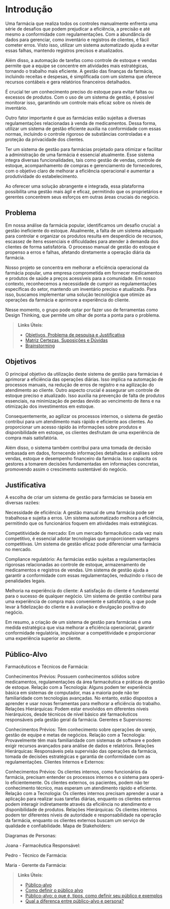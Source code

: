 # Introdução

Uma farmácia que realiza todos os controles manualmente enfrenta uma série de desafios que podem prejudicar a eficiência, a precisão e até mesmo a conformidade com regulamentações. Com a abundância de dados para gerenciar, como inventário e registros de clientes, é fácil cometer erros. Visto isso, utilizar um sistema automatizado ajuda a evitar essas falhas, mantendo registros precisos e atualizados.

Além disso, a automação de tarefas como controle de estoque e vendas permite que a equipe se concentre em atividades mais estratégicas, tornando o trabalho mais eficiente. A gestão das finanças da farmácia, incluindo receitas e despesas, é simplificada com um sistema que oferece recursos contábeis e gera relatórios financeiros detalhados.

É crucial ter um conhecimento preciso do estoque para evitar faltas ou excessos de produtos. Com o uso de um sistema de gestão, é possível monitorar isso, garantindo um controle mais eficaz sobre os níveis de inventário.

Outro fator importante é que as farmácias estão sujeitas a diversas regulamentações relacionadas à venda de medicamentos. Dessa forma, utilizar um sistema de gestão eficiente auxilia na conformidade com essas normas, incluindo o controle rigoroso de substâncias controladas e a proteção da privacidade dos clientes.

Ter um sistema de gestão para farmácias projetado para otimizar e facilitar a administração de uma farmácia é essencial atualmente. Esse sistema integra diversas funcionalidades, tais como gestão de vendas, controle de estoque, acompanhamento de compras e gerenciamento de fornecedores, com o objetivo claro de melhorar a eficiência operacional e aumentar a produtividade do estabelecimento.

Ao oferecer uma solução abrangente e integrada, essa plataforma possibilita uma gestão mais ágil e eficaz, permitindo que os proprietários e gerentes concentrem seus esforços em outras áreas cruciais do negócio.

## Problema

Em nossa análise da farmácia popular, identificamos um desafio crucial: a gestão ineficiente do estoque. Atualmente, a falta de um sistema adequado para controlar e organizar os produtos resulta em desperdício de recursos, escassez de itens essenciais e dificuldades para atender à demanda dos clientes de forma satisfatória. O processo manual de gestão do estoque é propenso a erros e falhas, afetando diretamente a operação diária da farmácia.

Nosso projeto se concentra em melhorar a eficiência operacional da farmácia popular, uma empresa comprometida em fornecer medicamentos e produtos de saúde a preços acessíveis para a comunidade. Em nosso contexto, reconhecemos a necessidade de cumprir as regulamentações específicas do setor, mantendo um inventário preciso e atualizado. Para isso, buscamos implementar uma solução tecnológica que otimize as operações da farmácia e aprimore a experiência do cliente.

Nesse momento, o grupo pode optar por fazer uso  de ferramentas como Design Thinking, que permite um olhar de ponta a ponta para o problema.

> **Links Úteis**:
> - [Objetivos, Problema de pesquisa e Justificativa](https://medium.com/@versioparole/objetivos-problema-de-pesquisa-e-justificativa-c98c8233b9c3)
> - [Matriz Certezas, Suposições e Dúvidas](https://medium.com/educa%C3%A7%C3%A3o-fora-da-caixa/matriz-certezas-suposi%C3%A7%C3%B5es-e-d%C3%BAvidas-fa2263633655)
> - [Brainstorming](https://www.euax.com.br/2018/09/brainstorming/)

## Objetivos

O principal objetivo da utilização deste sistema de gestão para farmácias é aprimorar a eficiência das operações diárias. Isso implica na automação de processos manuais, na redução de erros de registro e na agilização do atendimento ao cliente. Outro aspecto crucial é assegurar um controle de estoque preciso e atualizado. Isso auxilia na prevenção de falta de produtos essenciais, na minimização de perdas devido ao vencimento de itens e na otimização dos investimentos em estoque.

Consequentemente, ao agilizar os processos internos, o sistema de gestão contribui para um atendimento mais rápido e eficiente aos clientes. Ao proporcionar um acesso rápido às informações sobre produtos e disponibilidade em estoque, os clientes desfrutam de uma experiência de compra mais satisfatória.

Além disso, o sistema também contribui para uma tomada de decisão embasada em dados, fornecendo informações detalhadas e análises sobre vendas, estoque e desempenho financeiro da farmácia. Isso capacita os gestores a tomarem decisões fundamentadas em informações concretas, promovendo assim o crescimento sustentável do negócio.

## Justificativa

A escolha de criar um sistema de gestão para farmácias se baseia em diversas razões:

Necessidade de eficiência: A gestão manual de uma farmácia pode ser trabalhosa e sujeita a erros. Um sistema automatizado melhora a eficiência, permitindo que os funcionários foquem em atividades mais estratégicas.

Competitividade de mercado: Em um mercado farmacêutico cada vez mais competitivo, é essencial adotar tecnologias que proporcionem vantagens competitivas. Um sistema de gestão eficaz pode diferenciar uma farmácia no mercado.

Compliance regulatório: As farmácias estão sujeitas a regulamentações rigorosas relacionadas ao controle de estoque, armazenamento de medicamentos e registros de vendas. Um sistema de gestão ajuda a garantir a conformidade com essas regulamentações, reduzindo o risco de penalidades legais.

Melhoria na experiência do cliente: A satisfação do cliente é fundamental para o sucesso de qualquer negócio. Um sistema de gestão contribui para uma experiência de compra mais conveniente e satisfatória, o que pode levar à fidelização do cliente e à avaliação e divulgação positiva do negócio.

Em resumo, a criação de um sistema de gestão para farmácias é uma medida estratégica que visa melhorar a eficiência operacional, garantir conformidade regulatória, impulsionar a competitividade e proporcionar uma experiência superior ao cliente.

## Público-Alvo

Farmacêuticos e Técnicos de Farmácia:

Conhecimentos Prévios: Possuem conhecimentos sólidos sobre medicamentos, regulamentações da área farmacêutica e práticas de gestão de estoque.
Relação com a Tecnologia: Alguns podem ter experiência básica em sistemas de computador, mas a maioria pode não ter familiaridade com tecnologias avançadas. No entanto, estão dispostos a aprender e usar novas ferramentas para melhorar a eficiência do trabalho.
Relações Hierárquicas: Podem estar envolvidos em diferentes níveis hierárquicos, desde técnicos de nível básico até farmacêuticos responsáveis pela gestão geral da farmácia.
Gerentes e Supervisores:

Conhecimentos Prévios: Têm conhecimento sobre operações de varejo, gestão de equipe e metas de negócios.
Relação com a Tecnologia: Provavelmente têm mais familiaridade com sistemas de software e podem exigir recursos avançados para análise de dados e relatórios.
Relações Hierárquicas: Responsáveis pela supervisão das operações da farmácia, tomada de decisões estratégicas e garantia de conformidade com as regulamentações.
Clientes Internos e Externos:

Conhecimentos Prévios: Os clientes internos, como funcionários da farmácia, precisam entender os processos internos e o sistema para operá-lo eficientemente. Os clientes externos, os pacientes, podem não ter conhecimento técnico, mas esperam um atendimento rápido e eficiente.
Relação com a Tecnologia: Os clientes internos precisam aprender a usar a aplicação para realizar suas tarefas diárias, enquanto os clientes externos podem interagir indiretamente através da eficiência no atendimento e disponibilidade de produtos.
Relações Hierárquicas: Os clientes internos podem ter diferentes níveis de autoridade e responsabilidade na operação da farmácia, enquanto os clientes externos buscam um serviço de qualidade e confiabilidade.
Mapa de Stakeholders:

Diagramas de Personas:

Joana - Farmacêutica Responsável:

Pedro - Técnico de Farmácia:

Maria - Gerente da Farmácia:

> **Links Úteis**:
> - [Público-alvo](https://blog.hotmart.com/pt-br/publico-alvo/)
> - [Como definir o público alvo](https://exame.com/pme/5-dicas-essenciais-para-definir-o-publico-alvo-do-seu-negocio/)
> - [Público-alvo: o que é, tipos, como definir seu público e exemplos](https://klickpages.com.br/blog/publico-alvo-o-que-e/)
> - [Qual a diferença entre público-alvo e persona?](https://rockcontent.com/blog/diferenca-publico-alvo-e-persona/)
